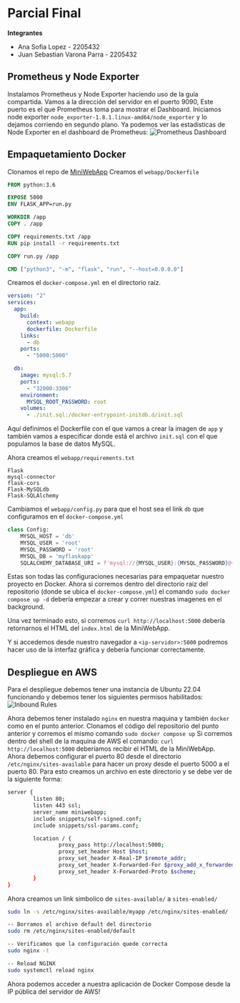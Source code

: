 # Parcial Final 
**Integrantes**
- Ana Sofia Lopez - 2205432
- Juan Sebastian Varona Parra - 2205432

## Prometheus y Node Exporter
Instalamos Prometheus y Node Exporter haciendo uso de la guía compartida. 
Vamos a la dirección del servidor en el puerto 9090, Este puerto es el que Prometheus toma para mostrar el Dashboard. 
Iniciamos node exporter `node_exporter-1.8.1.linux-amd64/node_exporter` y lo dejamos corriendo en segundo plano.
Ya podemos ver las estadisticas de Node Exporter en el dashboard de Prometheus:
![Prometheus Dashboard](https://github.com/sebastianvarona/MiniWebApp/assets/77818407/e33b3544-6531-4697-a892-42d33f166a5c)


## Empaquetamiento Docker
Clonamos el repo de [MiniWebApp](https://github.com/omondragon/MiniWebApp)
Creamos el `webapp/Dockerfile`
```Dockerfile
FROM python:3.6

EXPOSE 5000
ENV FLASK_APP=run.py

WORKDIR /app
COPY . /app

COPY requirements.txt /app
RUN pip install -r requirements.txt

COPY run.py /app

CMD ["python3", "-m", "flask", "run", "--host=0.0.0.0"]
```
Creamos el  `docker-compose.yml` en el directorio raíz. 
```yaml
version: "2"
services:
  app:
    build:
      context: webapp
      dockerfile: Dockerfile
    links:
      - db
    ports:
      - "5000:5000"

  db:
    image: mysql:5.7
    ports:
      - "32000:3306"
    environment:
      MYSQL_ROOT_PASSWORD: root
    volumes:
      - ./init.sql:/docker-entrypoint-initdb.d/init.sql
```
Aquí definimos el Dockerfile con el que vamos a crear la imagen de `app` y también vamos a especificar donde está el archivo `init.sql` con el que populamos la base de datos MySQL.

Ahora creamos el  `webapp/requirements.txt`
```
Flask
mysql-connector
flask-cors
Flask-MySQLdb
Flask-SQLAlchemy
```
Cambiamos el `webapp/config.py`  para que el host sea el link `db` que configuramos en el `docker-compose.yml`
```python
class Config:
    MYSQL_HOST = 'db'
    MYSQL_USER = 'root'
    MYSQL_PASSWORD = 'root'
    MYSQL_DB = 'myflaskapp'
    SQLALCHEMY_DATABASE_URI = f'mysql://{MYSQL_USER}:{MYSQL_PASSWORD}@{MYSQL_HOST}:3306/{MYSQL_DB}'
```
Estas son todas las configuraciones necesarias para empaquetar nuestro proyecto en Docker.
Ahora si corremos dentro del directorio raiz del repositorio (donde se ubica el `docker-compose.yml`) el comando `sudo docker compose up -d` debería empezar a crear y correr nuestras imagenes en el background. 

Una vez terminado esto, si corremos `curl http://localhost:5000` debería retornarnos el HTML del `index.html` de la MiniWebApp. 

Y si accedemos desde nuestro navegador a `<ip-servidor>:5000` podremos hacer uso de la interfaz gráfica y debería funcionar correctamente.

## Despliegue en AWS
Para el despliegue debemos tener una instancia de Ubuntu 22.04 funcionando y debemos tener los siguientes permisos habilitados:
![Inbound Rules](https://github.com/sebastianvarona/MiniWebApp/assets/77818407/d9f93adc-9594-4507-83d6-22cd96a6f37a)


Ahora debemos tener instalado `nginx` en nuestra maquina y también `docker` como en el punto anterior.
Clonamos el código del repositorio del punto anterior y corremos el mismo comando `sudo docker compose up`
Si corremos dentro del shell de la maquina de AWS el comando:  `curl http://localhost:5000` deberíamos recibir el HTML de la MiniWebApp. 
Ahora debemos configurar el puerto 80 desde el directorio `/etc/nginx/sites-available` para hacer un proxy desde el puerto 5000 a el puerto 80. Para esto creamos un archivo en este directorio y se debe ver de la siguiente forma:
```bash
server {
        listen 80;
        listen 443 ssl;
        server_name miniwebapp;
        include snippets/self-signed.conf;
        include snippets/ssl-params.conf;

        location / {
                proxy_pass http://localhost:5000;
                proxy_set_header Host $host;
                proxy_set_header X-Real-IP $remote_addr;
                proxy_set_header X-Forwarded-For $proxy_add_x_forwarded_for;
                proxy_set_header X-Forwarded-Proto $scheme;
        }
}
```
Ahora creamos un link simbolico de `sites-available/` a `sites-enabled/`
```bash
sudo ln -s /etc/nginx/sites-available/myapp /etc/nginx/sites-enabled/

-- Borramos el archivo default del directorio
sudo rm /etc/nginx/sites-enabled/default

-- Verificamos que la configuración quede correcta
sudo nginx -t

-- Reload NGINX
sudo systemctl reload nginx
```

Ahora podemos acceder a nuestra aplicación de Docker Compose desde la IP pública del servidor de AWS!
